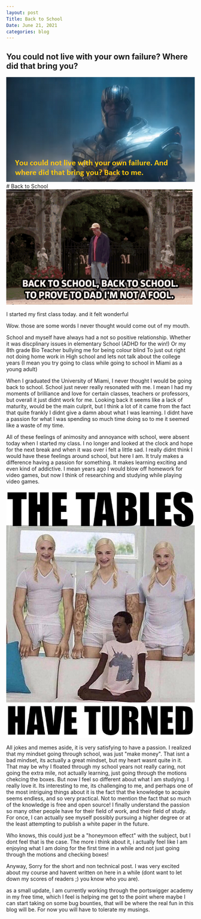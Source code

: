 ```yaml
---
layout: post
Title: Back to School
Date: June 21, 2021
categories: blog
---
```

## You could not live with your own failure? Where did that bring you?
<img src="/assets/images/memes/thanos.png">
# Back to School
<img src= "/assets/images/memes/back2school.gif">

I started my first class today.
and it felt wonderful

Wow. those are some words I never thought would come out of my mouth.

School and myself have always had a not so positive relationship.
Whether it was discplinary issues in elementary School (ADHD for the win!)
Or my 8th grade Bio Teacher bullying me for being colour blind
To just out right not doing home work in High school
and lets not talk about the college years (I mean you try going to class while going to school in Miami as a young adult)

When I graduated the University of Miami, I never thought I would be going back to school. School just never really resonated with me. I mean I had my moments of brilliance and love for certain classes, teachers or professors, but overall it just didnt work for me. Looking back it seems like a lack of maturity, would be the main culprit, but I think a lot of it came from the fact that quite frankly I didnt give a damn about what I was learning. I didnt have a passion for what I was spending so much time doing so to me it seemed like a waste of my time.

All of these feelings of animosity and annoyance with school, were absent today when I started my class. I no longer and looked at the clock and hope for the next break and when it was over i felt a little sad. I really didnt think I would have these feelings around school, but here I am. It truly makes a difference having a passion for something. It makes learning exciting and even kind of addictive. I mean years ago I would blow off homework for video games, but now I think of researching and studying while playing video games.

<img src="/assets/images/memes/truntables.jpg">

All jokes and memes aside, it is very satisfying to have a passion. I realized that my mindset going through school, was just "make money". That isnt a bad mindset, its actually a great mindset, but my heart wasnt quite in it. That may be why I floated through my school years not really caring, not going the extra mile, not actually learning, just going through the motions chekcing the boxes.
But now I feel so different about what I am studying. I really love it. Its interesting to me, its challenging to me, and perhaps one of the most intriguing things about it is the fact that the knowledge to acquire seems endless, and so very practical. Not to mention the fact that so much of the knowledge is free and open source! I finally understand the passion so many other people have for their field of work, and their field of study. For once, I can actually see myself possibly pursuing a higher degree or at the least attempting to publish a white paper in the future.

Who knows, this could just be a "honeymoon effect" with the subject, but I dont feel that is the case. The more i think about it, i actually feel like I am enjoying what I am doing for the first time in a while and not just going through the motions and checking boxes!

Anyway, Sorry for the short and non technical post. I was very excited about my course and havent written on here in a while (dont want to let down my scores of readers ;) you know who you are).

as a small update, I am  currently working through the portswigger academy in my free time, which I feel is helping me get to the point where maybe I can start taking on some bug bounties, that will be where the real fun in this blog will be. For now you will have to tolerate my musings.
